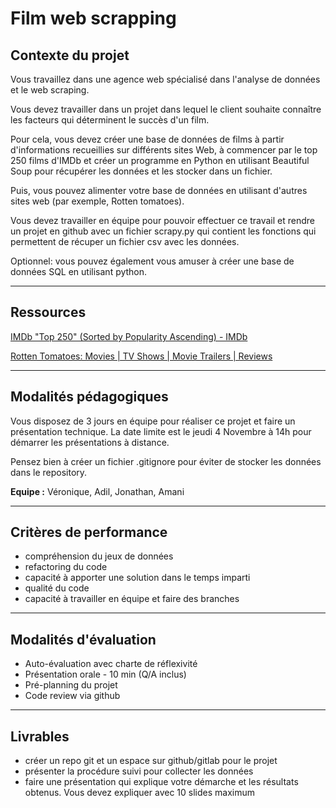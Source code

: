 # Film web scrapping

## **Contexte du projet**

Vous travaillez dans une agence web spécialisé dans l'analyse de données et le web scraping.

Vous devez travailler dans un projet dans lequel le client souhaite connaître les facteurs qui déterminent le succès d'un film.

Pour cela, vous devez créer une base de données de films à partir d'informations recueillies sur différents sites Web, à commencer par le top 250 films d'IMDb et créer un programme en Python en utilisant Beautiful Soup pour récupérer les données et les stocker dans un fichier.

Puis, vous pouvez alimenter votre base de données en utilisant d'autres sites web (par exemple, Rotten tomatoes).

Vous devez travailler en équipe pour pouvoir effectuer ce travail et rendre un projet en github avec un fichier scrapy.py qui contient les fonctions qui permettent de récuper un fichier csv avec les données.

Optionnel: vous pouvez également vous amuser à créer une base de données SQL en utilisant python.

---

## Ressources

[IMDb "Top 250" (Sorted by Popularity Ascending) - IMDb](https://www.imdb.com/search/title/?groups=top_250&sort=user_rating)

[Rotten Tomatoes: Movies | TV Shows | Movie Trailers | Reviews](https://www.rottentomatoes.com/)

---

## **Modalités pédagogiques**

Vous disposez de 3 jours en équipe pour réaliser ce projet et faire un présentation technique. La date limite est le jeudi 4 Novembre à 14h pour démarrer les présentations à distance.

Pensez bien à créer un fichier .gitignore pour éviter de stocker les données dans le repository.

**Equipe :**  Véronique, Adil, Jonathan, Amani

---

## **Critères de performance**

- compréhension du jeux de données
- refactoring du code
- capacité à apporter une solution dans le temps imparti
- qualité du code
- capacité à travailler en équipe et faire des branches

---

## **Modalités d'évaluation**

- Auto-évaluation avec charte de réflexivité
- Présentation orale - 10 min (Q/A inclus)
- Pré-planning du projet
- Code review via github

---

## **Livrables**

- créer un repo git et un espace sur github/gitlab pour le projet
- présenter la procédure suivi pour collecter les données
- faire une présentation qui explique votre démarche et les résultats obtenus. Vous devez expliquer avec 10 slides maximum
